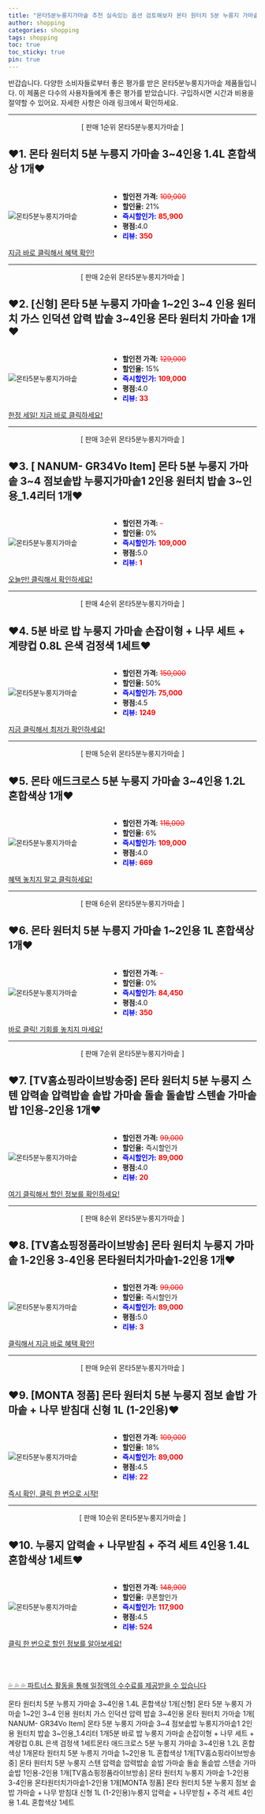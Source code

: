 ```yaml
---
title: "몬타5분누룽지가마솥 추천 실속있는 옵션 검토해보자 몬타 원터치 5분 누릉지 가마솥"
author: shopping
categories: shopping
tags: shopping
toc: true
toc_sticky: true
pin: true
---
```

반갑습니다. 다양한 소비자들로부터 좋은 평가를 받은 몬타5분누룽지가마솥 제품들입니다. 이 제품은 다수의 사용자들에게 좋은 평가를 받았습니다. 구입하시면 시간과 비용을 절약할 수 있어요. 자세한 사항은 아래 링크에서 확인하세요.

---
<p class="toplist" style="margin: 0 auto; display: block; width: fit-content;">[ 판매 1순위 몬타5분누룽지가마솥 ]</p>

<h2><strong>❤️1. 몬타 원터치 5분 누릉지 가마솥 3~4인용 1.4L 혼합색상 1개❤️</strong></h2>

<div style="display: flex; align-items: center;">
    <div style="flex: 0.4;">
        <img src="https://thumbnail7.coupangcdn.com/thumbnails/remote/230x230ex/image/retail/images/2715584152659041-9a106490-eaa6-465a-966e-18a2bba58c04.png" alt="몬타5분누룽지가마솥" style="max-width: 100%;">
    </div>
    <div style="flex: 0.6; margin-left: 10px;">
        <ul>
            <li><strong>할인전 가격:</strong> <del style="color: red;">109,000</del></li>
            <li><strong>할인율:</strong> 21%</li>
            <li><span style='color:blue'><strong>즉시할인가:</strong></span> <span style='color:red'><strong>85,900</strong></span></li>
            <li><strong>평점:</strong>4.0</li>
            <li><span style='color:blue'><strong>리뷰:</strong></span> <span style='color:red'><strong>350</strong></span></li>
        </ul>
    </div>
</div>
<div class="center">
    <a href="https://selin100587001.github.io?lptag=AF9450613&subid=githubio&pageKey=7590251829&traceid=V0-153&itemId=20055606791&vendorItemId=87151716970" class="myButton">
        지금 바로 클릭해서 혜택 확인!
    </a>
</div>


---
<p class="toplist" style="margin: 0 auto; display: block; width: fit-content;">[ 판매 2순위 몬타5분누룽지가마솥 ]</p>

<h2><strong>❤️2. [신형] 몬타 5분 누룽지 가마솥 1~2인 3~4 인용 원터치 가스 인덕션 압력 밥솥 3~4인용 몬타 원터치 가마솥 1개❤️</strong></h2>

<div style="display: flex; align-items: center;">
    <div style="flex: 0.4;">
        <img src="https://thumbnail6.coupangcdn.com/thumbnails/remote/230x230ex/image/vendor_inventory/cdd0/d4b43248b7efc19931207f1fd98cbb2b534b8122135aeec0e28d9213766a.jpg" alt="몬타5분누룽지가마솥" style="max-width: 100%;">
    </div>
    <div style="flex: 0.6; margin-left: 10px;">
        <ul>
            <li><strong>할인전 가격:</strong> <del style="color: red;">129,000</del></li>
            <li><strong>할인율:</strong> 15%</li>
            <li><span style='color:blue'><strong>즉시할인가:</strong></span> <span style='color:red'><strong>109,000</strong></span></li>
            <li><strong>평점:</strong>4.0</li>
            <li><span style='color:blue'><strong>리뷰:</strong></span> <span style='color:red'><strong>33</strong></span></li>
        </ul>
    </div>
</div>
<div class="center">
    <a href="https://selin100587001.github.io?lptag=AF9450613&subid=githubio&pageKey=7826549739&traceid=V0-153&itemId=21273607050&vendorItemId=90764269020" class="myButton">
        한정 세일! 지금 바로 클릭하세요!
    </a>
</div>


---
<p class="toplist" style="margin: 0 auto; display: block; width: fit-content;">[ 판매 3순위 몬타5분누룽지가마솥 ]</p>

<h2><strong>❤️3. [ NANUM- GR34Vo Item] 몬타 5분 누룽지 가마솥 3~4 점보솥밥 누룽지가마솥1 2인용 원터치 밥솥 3~인용_1.4리터 1개❤️</strong></h2>

<div style="display: flex; align-items: center;">
    <div style="flex: 0.4;">
        <img src="https://thumbnail8.coupangcdn.com/thumbnails/remote/230x230ex/image/vendor_inventory/49f7/7402529ddbe3e50a6dad6e79dc7022f8999ffe0d49854fe9729c38dac1f9.jpg" alt="몬타5분누룽지가마솥" style="max-width: 100%;">
    </div>
    <div style="flex: 0.6; margin-left: 10px;">
        <ul>
            <li><strong>할인전 가격:</strong> <del style="color: red;">-</del></li>
            <li><strong>할인율:</strong> 0%</li>
            <li><span style='color:blue'><strong>즉시할인가:</strong></span> <span style='color:red'><strong>109,000</strong></span></li>
            <li><strong>평점:</strong>5.0</li>
            <li><span style='color:blue'><strong>리뷰:</strong></span> <span style='color:red'><strong>1</strong></span></li>
        </ul>
    </div>
</div>
<div class="center">
    <a href="https://selin100587001.github.io?lptag=AF9450613&subid=githubio&pageKey=8250806112&traceid=V0-153&itemId=23753180229&vendorItemId=88541548033" class="myButton">
        오늘만! 클릭해서 확인하세요!
    </a>
</div>


---
<p class="toplist" style="margin: 0 auto; display: block; width: fit-content;">[ 판매 4순위 몬타5분누룽지가마솥 ]</p>

<h2><strong>❤️4. 5분 바로 밥 누룽지 가마솥 손잡이형 + 나무 세트 + 계량컵 0.8L 은색 검정색 1세트❤️</strong></h2>

<div style="display: flex; align-items: center;">
    <div style="flex: 0.4;">
        <img src="https://thumbnail6.coupangcdn.com/thumbnails/remote/230x230ex/image/retail/images/1583974421546897-a25d4f86-98fc-463b-836d-e66ababbf966.jpg" alt="몬타5분누룽지가마솥" style="max-width: 100%;">
    </div>
    <div style="flex: 0.6; margin-left: 10px;">
        <ul>
            <li><strong>할인전 가격:</strong> <del style="color: red;">150,000</del></li>
            <li><strong>할인율:</strong> 50%</li>
            <li><span style='color:blue'><strong>즉시할인가:</strong></span> <span style='color:red'><strong>75,000</strong></span></li>
            <li><strong>평점:</strong>4.5</li>
            <li><span style='color:blue'><strong>리뷰:</strong></span> <span style='color:red'><strong>1249</strong></span></li>
        </ul>
    </div>
</div>
<div class="center">
    <a href="https://selin100587001.github.io?lptag=AF9450613&subid=githubio&pageKey=7290656152&traceid=V0-153&itemId=18664803429&vendorItemId=85799325262" class="myButton">
        지금 클릭해서 최저가 확인하세요!
    </a>
</div>


---
<p class="toplist" style="margin: 0 auto; display: block; width: fit-content;">[ 판매 5순위 몬타5분누룽지가마솥 ]</p>

<h2><strong>❤️5. 몬타 애드크로스 5분 누룽지 가마솥 3~4인용 1.2L 혼합색상 1개❤️</strong></h2>

<div style="display: flex; align-items: center;">
    <div style="flex: 0.4;">
        <img src="https://thumbnail7.coupangcdn.com/thumbnails/remote/230x230ex/image/retail/images/4435051378939382-04717a01-f3ae-4fcc-b072-a9cab30a4e4b.jpg" alt="몬타5분누룽지가마솥" style="max-width: 100%;">
    </div>
    <div style="flex: 0.6; margin-left: 10px;">
        <ul>
            <li><strong>할인전 가격:</strong> <del style="color: red;">116,000</del></li>
            <li><strong>할인율:</strong> 6%</li>
            <li><span style='color:blue'><strong>즉시할인가:</strong></span> <span style='color:red'><strong>109,000</strong></span></li>
            <li><strong>평점:</strong>4.0</li>
            <li><span style='color:blue'><strong>리뷰:</strong></span> <span style='color:red'><strong>669</strong></span></li>
        </ul>
    </div>
</div>
<div class="center">
    <a href="https://selin100587001.github.io?lptag=AF9450613&subid=githubio&pageKey=7375824601&traceid=V0-153&itemId=19036942492&vendorItemId=86160832822" class="myButton">
        혜택 놓치지 말고 클릭하세요!
    </a>
</div>


---
<p class="toplist" style="margin: 0 auto; display: block; width: fit-content;">[ 판매 6순위 몬타5분누룽지가마솥 ]</p>

<h2><strong>❤️6. 몬타 원터치 5분 누릉지 가마솥 1~2인용 1L 혼합색상 1개❤️</strong></h2>

<div style="display: flex; align-items: center;">
    <div style="flex: 0.4;">
        <img src="https://thumbnail10.coupangcdn.com/thumbnails/remote/230x230ex/image/vendor_inventory/13b4/1b4429aac4d3d6e1a52c5280bc9940f3a4e7292eddad9de71efc96019cd9.jpg" alt="몬타5분누룽지가마솥" style="max-width: 100%;">
    </div>
    <div style="flex: 0.6; margin-left: 10px;">
        <ul>
            <li><strong>할인전 가격:</strong> <del style="color: red;">-</del></li>
            <li><strong>할인율:</strong> 0%</li>
            <li><span style='color:blue'><strong>즉시할인가:</strong></span> <span style='color:red'><strong>84,450</strong></span></li>
            <li><strong>평점:</strong>4.0</li>
            <li><span style='color:blue'><strong>리뷰:</strong></span> <span style='color:red'><strong>350</strong></span></li>
        </ul>
    </div>
</div>
<div class="center">
    <a href="https://selin100587001.github.io?lptag=AF9450613&subid=githubio&pageKey=7590251829&traceid=V0-153&itemId=20055607134&vendorItemId=87636489023" class="myButton">
        바로 클릭! 기회를 놓치지 마세요!
    </a>
</div>


---
<p class="toplist" style="margin: 0 auto; display: block; width: fit-content;">[ 판매 7순위 몬타5분누룽지가마솥 ]</p>

<h2><strong>❤️7. [TV홈쇼핑라이브방송중] 몬타 원터치 5분 누룽지 스텐 압력솥 압력밥솥 솥밥 가마솥 돌솥 돌솥밥 스텐솥 가마솥밥 1인용-2인용 1개❤️</strong></h2>

<div style="display: flex; align-items: center;">
    <div style="flex: 0.4;">
        <img src="https://thumbnail8.coupangcdn.com/thumbnails/remote/230x230ex/image/vendor_inventory/6b48/ea75ba6a4c0602540f2a23b3a09aafe8950a5d6acb50e7c1a51fa359b0da.jpg" alt="몬타5분누룽지가마솥" style="max-width: 100%;">
    </div>
    <div style="flex: 0.6; margin-left: 10px;">
        <ul>
            <li><strong>할인전 가격:</strong> <del style="color: red;">99,000</del></li>
            <li><strong>할인율:</strong> 즉시할인가</li>
            <li><span style='color:blue'><strong>즉시할인가:</strong></span> <span style='color:red'><strong>89,000</strong></span></li>
            <li><strong>평점:</strong>4.0</li>
            <li><span style='color:blue'><strong>리뷰:</strong></span> <span style='color:red'><strong>20</strong></span></li>
        </ul>
    </div>
</div>
<div class="center">
    <a href="https://selin100587001.github.io?lptag=AF9450613&subid=githubio&pageKey=7828278346&traceid=V0-153&itemId=21283501488&vendorItemId=87792948931" class="myButton">
        여기 클릭해서 할인 정보를 확인하세요!
    </a>
</div>


---
<p class="toplist" style="margin: 0 auto; display: block; width: fit-content;">[ 판매 8순위 몬타5분누룽지가마솥 ]</p>

<h2><strong>❤️8. [TV홈쇼핑정품라이브방송] 몬타 원터치 누룽지 가마솥 1-2인용 3-4인용 몬타원터치가마솥1-2인용 1개❤️</strong></h2>

<div style="display: flex; align-items: center;">
    <div style="flex: 0.4;">
        <img src="https://thumbnail8.coupangcdn.com/thumbnails/remote/230x230ex/image/vendor_inventory/6b48/ea75ba6a4c0602540f2a23b3a09aafe8950a5d6acb50e7c1a51fa359b0da.jpg" alt="몬타5분누룽지가마솥" style="max-width: 100%;">
    </div>
    <div style="flex: 0.6; margin-left: 10px;">
        <ul>
            <li><strong>할인전 가격:</strong> <del style="color: red;">99,000</del></li>
            <li><strong>할인율:</strong> 즉시할인가</li>
            <li><span style='color:blue'><strong>즉시할인가:</strong></span> <span style='color:red'><strong>89,000</strong></span></li>
            <li><strong>평점:</strong>5.0</li>
            <li><span style='color:blue'><strong>리뷰:</strong></span> <span style='color:red'><strong>3</strong></span></li>
        </ul>
    </div>
</div>
<div class="center">
    <a href="https://selin100587001.github.io?lptag=AF9450613&subid=githubio&pageKey=7827977584&traceid=V0-153&itemId=21282243951&vendorItemId=88342317330" class="myButton">
        클릭해서 지금 바로 혜택 확인!
    </a>
</div>


---
<p class="toplist" style="margin: 0 auto; display: block; width: fit-content;">[ 판매 9순위 몬타5분누룽지가마솥 ]</p>

<h2><strong>❤️9. [MONTA 정품] 몬타 원터치 5분 누룽지 점보 솥밥 가마솥 + 나무 받침대 신형 1L (1-2인용)❤️</strong></h2>

<div style="display: flex; align-items: center;">
    <div style="flex: 0.4;">
        <img src="https://thumbnail9.coupangcdn.com/thumbnails/remote/230x230ex/image/vendor_inventory/1d9c/492780ab45ec50ddae071229beb9e1fc7dff21b00a93e37fcd06c1155c0b.jpg" alt="몬타5분누룽지가마솥" style="max-width: 100%;">
    </div>
    <div style="flex: 0.6; margin-left: 10px;">
        <ul>
            <li><strong>할인전 가격:</strong> <del style="color: red;">109,000</del></li>
            <li><strong>할인율:</strong> 18%</li>
            <li><span style='color:blue'><strong>즉시할인가:</strong></span> <span style='color:red'><strong>89,000</strong></span></li>
            <li><strong>평점:</strong>4.5</li>
            <li><span style='color:blue'><strong>리뷰:</strong></span> <span style='color:red'><strong>22</strong></span></li>
        </ul>
    </div>
</div>
<div class="center">
    <a href="https://selin100587001.github.io?lptag=AF9450613&subid=githubio&pageKey=7825682873&traceid=V0-153&itemId=21269652679&vendorItemId=88329915510" class="myButton">
        즉시 확인, 클릭 한 번으로 시작!
    </a>
</div>


---
<p class="toplist" style="margin: 0 auto; display: block; width: fit-content;">[ 판매 10순위 몬타5분누룽지가마솥 ]</p>

<h2><strong>❤️10. 누룽지 압력솥 + 나무받침 + 주걱 세트 4인용 1.4L 혼합색상 1세트❤️</strong></h2>

<div style="display: flex; align-items: center;">
    <div style="flex: 0.4;">
        <img src="https://thumbnail6.coupangcdn.com/thumbnails/remote/230x230ex/image/retail/images/2024/07/18/17/4/5388372f-9aed-4409-9d21-056e67d3a490.jpg" alt="몬타5분누룽지가마솥" style="max-width: 100%;">
    </div>
    <div style="flex: 0.6; margin-left: 10px;">
        <ul>
            <li><strong>할인전 가격:</strong> <del style="color: red;">148,900</del></li>
            <li><strong>할인율:</strong> 쿠폰할인가</li>
            <li><span style='color:blue'><strong>즉시할인가:</strong></span> <span style='color:red'><strong>117,900</strong></span></li>
            <li><strong>평점:</strong>4.5</li>
            <li><span style='color:blue'><strong>리뷰:</strong></span> <span style='color:red'><strong>524</strong></span></li>
        </ul>
    </div>
</div>
<div class="center">
    <a href="https://selin100587001.github.io?lptag=AF9450613&subid=githubio&pageKey=8220657085&traceid=V0-153&itemId=23742797954&vendorItemId=90738672710" class="myButton">
        클릭 한 번으로 할인 정보를 알아보세요!
    </a>
</div>

<br><br><br>[💦 💦 💦 파트너스 활동을 통해 일정액의 수수료를 제공받을 수 있습니다](https://link.coupang.com/a/bcpT2c)<br><br>몬타 원터치 5분 누릉지 가마솥 3~4인용 1.4L 혼합색상 1개[신형] 몬타 5분 누룽지 가마솥 1~2인 3~4 인용 원터치 가스 인덕션 압력 밥솥 3~4인용 몬타 원터치 가마솥 1개[ NANUM- GR34Vo Item] 몬타 5분 누룽지 가마솥 3~4 점보솥밥 누룽지가마솥1 2인용 원터치 밥솥 3~인용_1.4리터 1개5분 바로 밥 누룽지 가마솥 손잡이형 + 나무 세트 + 계량컵 0.8L 은색 검정색 1세트몬타 애드크로스 5분 누룽지 가마솥 3~4인용 1.2L 혼합색상 1개몬타 원터치 5분 누릉지 가마솥 1~2인용 1L 혼합색상 1개[TV홈쇼핑라이브방송중] 몬타 원터치 5분 누룽지 스텐 압력솥 압력밥솥 솥밥 가마솥 돌솥 돌솥밥 스텐솥 가마솥밥 1인용-2인용 1개[TV홈쇼핑정품라이브방송] 몬타 원터치 누룽지 가마솥 1-2인용 3-4인용 몬타원터치가마솥1-2인용 1개[MONTA 정품] 몬타 원터치 5분 누룽지 점보 솥밥 가마솥 + 나무 받침대 신형 1L (1-2인용)누룽지 압력솥 + 나무받침 + 주걱 세트 4인용 1.4L 혼합색상 1세트